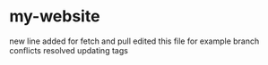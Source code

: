 # my-website
new line added for fetch and pull
edited this file for example branch
conflicts resolved
updating tags 
